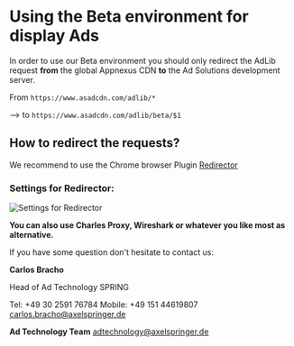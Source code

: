 # Using the Beta environment for display Ads

In order to use our Beta environment you should only redirect the AdLib request **from** the global Appnexus CDN **to** the Ad Solutions development server.

From `https://www.asadcdn.com/adlib/*`

--> to `https://www.asadcdn.com/adlib/beta/$1`

## How to redirect the requests?

We recommend to use the Chrome browser Plugin [Redirector](https://chrome.google.com/webstore/detail/redirector/ocgpenflpmgnfapjedencafcfakcekcd)

### Settings for Redirector:

![Settings for Redirector](https://github.com/spring-media/adsolutions-implementationReference/blob/master/assets/redirectorBeta.png?raw=true?raw=true)

**You can also use Charles Proxy, Wireshark or whatever you like most as alternative.**

If you have some question don't hesitate to contact us:


__Carlos Bracho__
 
  Head of Ad Technology
  SPRING
  
  Tel: +49 30 2591 76784
  Mobile: +49 151 44619807 
  carlos.bracho@axelspringer.de

__Ad Technology Team__
  adtechnology@axelspringer.de
  
